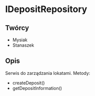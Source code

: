 IDepositRepository
==================

Twórcy
---
 - Mysiak
 - Stanaszek

Opis
---

Serwis do zarządzania lokatami.
Metody:
 - createDeposit()
 - getDepositInformation()
